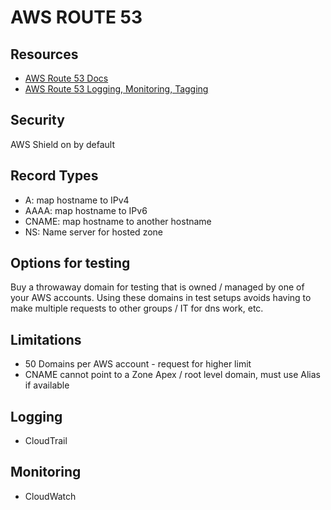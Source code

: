 # AWS ROUTE 53

## Resources
- [AWS Route 53 Docs](https://docs.aws.amazon.com/Route53/latest/DeveloperGuide/Welcome.html)
- [AWS Route 53 Logging, Monitoring, Tagging](https://docs.aws.amazon.com/Route53/latest/DeveloperGuide/integration-with-other-services.html#integration-logging-monitoring-tagging)

## Security
AWS Shield on by default

## Record Types
- A: map hostname to IPv4
- AAAA: map hostname to IPv6
- CNAME: map hostname to another hostname
- NS: Name server for hosted zone

## Options for testing

Buy a throwaway domain for testing that is owned / managed by one of your AWS
accounts. Using these domains in test setups avoids having to make multiple
requests to other groups / IT for dns work, etc.

## Limitations

- 50 Domains per AWS account - request for higher limit
- CNAME cannot point to a Zone Apex / root level domain, must use Alias if available

## Logging
- CloudTrail

## Monitoring
- CloudWatch
